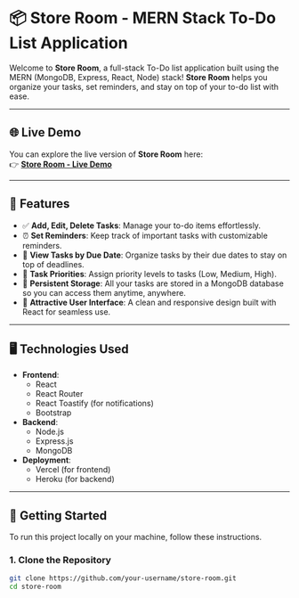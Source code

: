 # 📦 **Store Room - MERN Stack To-Do List Application**

Welcome to **Store Room**, a full-stack To-Do list application built using the MERN (MongoDB, Express, React, Node) stack! **Store Room** helps you organize your tasks, set reminders, and stay on top of your to-do list with ease.

---

## 🌐 **Live Demo**

You can explore the live version of **Store Room** here:  
👉 [**Store Room - Live Demo**](https://store-room-aqioly7jf-sangameshs-projects.vercel.app/)

---

## 🚀 **Features**

- ✅ **Add, Edit, Delete Tasks**: Manage your to-do items effortlessly.
- ⏰ **Set Reminders**: Keep track of important tasks with customizable reminders.
- 📅 **View Tasks by Due Date**: Organize tasks by their due dates to stay on top of deadlines.
- 🎯 **Task Priorities**: Assign priority levels to tasks (Low, Medium, High).
- 💾 **Persistent Storage**: All your tasks are stored in a MongoDB database so you can access them anytime, anywhere.
- 🎨 **Attractive User Interface**: A clean and responsive design built with React for seamless use.

---

## 🖥️ **Technologies Used**

- **Frontend**:
  - React
  - React Router
  - React Toastify (for notifications)
  - Bootstrap
- **Backend**:
  - Node.js
  - Express.js
  - MongoDB
- **Deployment**:
  - Vercel (for frontend)
  - Heroku (for backend)

---

## 🏃 **Getting Started**

To run this project locally on your machine, follow these instructions.

### 1. Clone the Repository

```bash
git clone https://github.com/your-username/store-room.git
cd store-room
